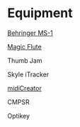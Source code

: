 # Equipment

[Behringer MS-1](https://github.com/OmnimusicSK/Inventory/blob/main/Equipment/MS1/MS1.md)

[Magic Flute](<https://github.com/OmnimusicSK/Inventory/blob/main/Equipment/Magic Flute/Magic Flute.md>)

Thumb Jam

Skyle iTracker

[midiCreator](https://omnimusic.org.uk/midi-creator/)

CMPSR

Optikey





